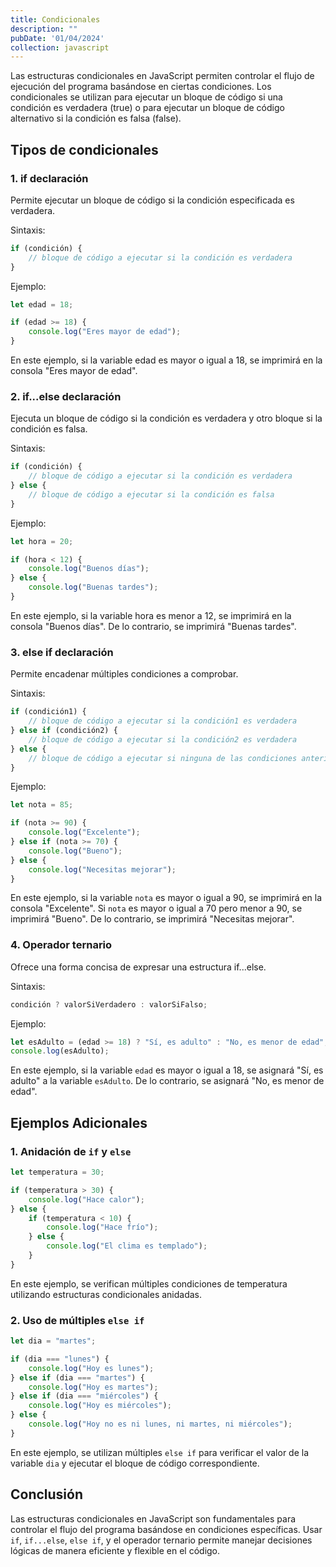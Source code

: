 ```yaml
---
title: Condicionales
description: ""
pubDate: '01/04/2024'
collection: javascript
---
```


Las estructuras condicionales en JavaScript permiten controlar el flujo de ejecución del programa basándose en ciertas condiciones. Los condicionales se utilizan para ejecutar un bloque de código si una condición es verdadera (true) o para ejecutar un bloque de código alternativo si la condición es falsa (false).

## Tipos de condicionales

### 1. **if** declaración

Permite ejecutar un bloque de código si la condición especificada es verdadera.

Sintaxis:

```javascript
if (condición) {
    // bloque de código a ejecutar si la condición es verdadera
}
```

Ejemplo:

```javascript
let edad = 18;

if (edad >= 18) {
    console.log("Eres mayor de edad");
}
```
En este ejemplo, si la variable edad es mayor o igual a 18, se imprimirá en la consola "Eres mayor de edad".

### 2. **if...else** declaración 

Ejecuta un bloque de código si la condición es verdadera y otro bloque si la condición es falsa.

Sintaxis:
```javascript
if (condición) {
    // bloque de código a ejecutar si la condición es verdadera
} else {
    // bloque de código a ejecutar si la condición es falsa
}
```

Ejemplo:

```javascript
let hora = 20;

if (hora < 12) {
    console.log("Buenos días");
} else {
    console.log("Buenas tardes");
}
```
En este ejemplo, si la variable hora es menor a 12, se imprimirá en la consola "Buenos días". De lo contrario, se imprimirá "Buenas tardes".

### 3. **else if** declaración

Permite encadenar múltiples condiciones a comprobar.

Sintaxis:

```javascript
if (condición1) {
    // bloque de código a ejecutar si la condición1 es verdadera
} else if (condición2) {
    // bloque de código a ejecutar si la condición2 es verdadera
} else {
    // bloque de código a ejecutar si ninguna de las condiciones anteriores es verdadera
}
```

Ejemplo:

```javascript
let nota = 85;

if (nota >= 90) {
    console.log("Excelente");
} else if (nota >= 70) {
    console.log("Bueno");
} else {
    console.log("Necesitas mejorar");
}
```
En este ejemplo, si la variable `nota` es mayor o igual a 90, se imprimirá en la consola "Excelente". Si `nota` es mayor o igual a 70 pero menor a 90, se imprimirá "Bueno". De lo contrario, se imprimirá "Necesitas mejorar".
    
### 4. **Operador ternario**

Ofrece una forma concisa de expresar una estructura if...else.
    
Sintaxis:

```javascript
condición ? valorSiVerdadero : valorSiFalso;
```

Ejemplo:

```javascript
let esAdulto = (edad >= 18) ? "Sí, es adulto" : "No, es menor de edad";
console.log(esAdulto);
```

En este ejemplo, si la variable `edad` es mayor o igual a 18, se asignará "Sí, es adulto" a la variable `esAdulto`. De lo contrario, se asignará "No, es menor de edad".


## Ejemplos Adicionales

### 1. **Anidación de `if` y `else`**

```javascript
let temperatura = 30;

if (temperatura > 30) {
    console.log("Hace calor");
} else {
    if (temperatura < 10) {
        console.log("Hace frío");
    } else {
        console.log("El clima es templado");
    }
}
```

En este ejemplo, se verifican múltiples condiciones de temperatura utilizando estructuras condicionales anidadas.
    
### 2. **Uso de múltiples `else if`**

```javascript
let dia = "martes";

if (dia === "lunes") {
    console.log("Hoy es lunes");
} else if (dia === "martes") {
    console.log("Hoy es martes");
} else if (dia === "miércoles") {
    console.log("Hoy es miércoles");
} else {
    console.log("Hoy no es ni lunes, ni martes, ni miércoles");
}
```
En este ejemplo, se utilizan múltiples `else if` para verificar el valor de la variable `dia` y ejecutar el bloque de código correspondiente.
    
## Conclusión

Las estructuras condicionales en JavaScript son fundamentales para controlar el flujo del programa basándose en condiciones específicas. Usar `if`, `if...else`, `else if`, y el operador ternario permite manejar decisiones lógicas de manera eficiente y flexible en el código.